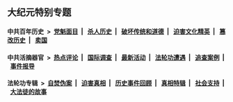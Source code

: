 ## 大纪元特别专题

#### 中共百年历史 &nbsp;>&nbsp; [党魁面目](indexes/nf1176107/README.md?08270430) &nbsp;| &nbsp; [杀人历史](indexes/nf1176106/README.md?08270430) &nbsp;| &nbsp; [破坏传统和道德](indexes/nf1176106/README.md?08270430) &nbsp;| &nbsp; [迫害文化精英](indexes/nf1176111/README.md?08270430) &nbsp;| &nbsp; [篡改历史](indexes/nf1176115/README.md?08270430) &nbsp;| &nbsp; [卖国](indexes/nf1176117/README.md?08270430) 

#### 中共活摘器官 &nbsp;>&nbsp; [热点评论](indexes/nf5879/README.md?08270430) &nbsp;| &nbsp; [国际调查](indexes/nf5947/README.md?08270430) &nbsp;| &nbsp; [最新活动](indexes/nf5883/README.md?08270430) &nbsp;| &nbsp; [法轮功遭遇](indexes/nf5881/README.md?08270430) &nbsp;| &nbsp; [追查案例](indexes/nf5880/README.md?08270430) &nbsp;| &nbsp; [事件报导](indexes/nf5877/README.md?08270430) 

#### 法轮功专辑 &nbsp;>&nbsp; [自焚伪案](indexes/nf5562/README.md?08270430) &nbsp;| &nbsp; [迫害真相](indexes/nf4379/README.md?08270430) &nbsp;| &nbsp; [历史事件回顾](indexes/nf5793/README.md?08270430) &nbsp;| &nbsp; [真相特辑](indexes/nf4389/README.md?08270430) &nbsp;| &nbsp; [社会支持](indexes/nf4386/README.md?08270430) &nbsp;| &nbsp; [大法徒的故事](indexes/nf1147481/README.md?08270430) 


